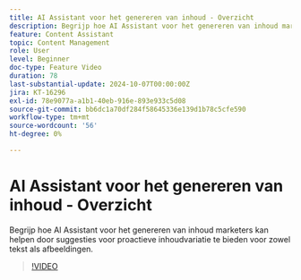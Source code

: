 ```yaml
---
title: AI Assistant voor het genereren van inhoud - Overzicht
description: Begrijp hoe AI Assistant voor het genereren van inhoud marketers kan helpen door suggesties voor proactieve inhoudvariatie te bieden voor zowel tekst als afbeeldingen.
feature: Content Assistant
topic: Content Management
role: User
level: Beginner
doc-type: Feature Video
duration: 78
last-substantial-update: 2024-10-07T00:00:00Z
jira: KT-16296
exl-id: 78e9077a-a1b1-40eb-916e-893e933c5d08
source-git-commit: bb6dc1a70df284f58645336e139d1b78c5cfe590
workflow-type: tm+mt
source-wordcount: '56'
ht-degree: 0%

---
```


# AI Assistant voor het genereren van inhoud - Overzicht

Begrijp hoe AI Assistant voor het genereren van inhoud marketers kan helpen door suggesties voor proactieve inhoudvariatie te bieden voor zowel tekst als afbeeldingen.

>[!VIDEO](https://video.tv.adobe.com/v/3432686/?learn=on)
